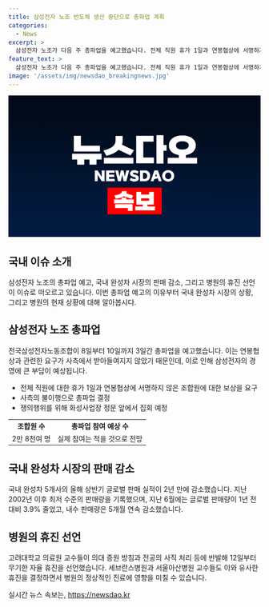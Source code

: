 ```yaml
---
title: 삼성전자 노조 반도체 생산 중단으로 총파업 계획
categories:
  - News
excerpt: >
  삼성전자 노조가 다음 주 총파업을 예고했습니다. 전체 직원 휴가 1일과 연봉협상에 서명하지 않은 조합원 보상을 요구했지만, 사측이 이를 받아들이지 않아 발생한 것으로 전해졌습니다. 또한, 국내 완성차 5개 사가 올 상반기 글로벌 판매 실적이 2년 만에 감소했고, 고려대학교 의료원 교수들이 무기한 자율 휴진을 선언했습니다. 영향력 있는 기업들의 동향을 주목해야 할 시점입니다. [150자]
feature_text: >
  삼성전자 노조가 다음 주 총파업을 예고했습니다. 전체 직원 휴가 1일과 연봉협상에 서명하지 않은 조합원 보상을 요구했지만, 사측이 이를 받아들이지 않아 발생한 것으로 전해졌습니다. 또한, 국내 완성차 5개 사가 올 상반기 글로벌 판매 실적이 2년 만에 감소했고, 고려대학교 의료원 교수들이 무기한 자율 휴진을 선언했습니다. 영향력 있는 기업들의 동향을 주목해야 할 시점입니다. [150자]
image: '/assets/img/newsdao_breakingnews.jpg'
---
```


<p><img src="/assets/img/newsdao_breakingnews.jpg" alt="cryptoinkorea 속보" /></p>

<h2 data-ke-size="size26">국내 이슈 소개</h2>

<p data-ke-size="size16">삼성전자 노조의 총파업 예고, 국내 완성차 시장의 판매 감소, 그리고 병원의 휴진 선언이 이슈로 떠오르고 있습니다. 이번 총파업 예고의 이유부터 국내 완성차 시장의 상황, 그리고 병원의 현재 상황에 대해 알아봅시다.</p>

<h2 data-ke-size="size26">삼성전자 노조 총파업</h2>

<p data-ke-size="size16">전국삼성전자노동조합이 8일부터 10일까지 3일간 총파업을 예고했습니다. 이는 연봉협상과 관련한 요구가 사측에서 받아들여지지 않았기 때문인데, 이로 인해 삼성전자의 경영에 큰 부담이 예상됩니다.</p>

<ul>
<li>전체 직원에 대한 휴가 1일과 연봉협상에 서명하지 않은 조합원에 대한 보상을 요구</li>
<li>사측의 불이행으로 총파업 결정</li>
<li>쟁의행위를 위해 화성사업장 정문 앞에서 집회 예정</li>
</ul>

<table>
  <tr>
    <td style="text-align: center; height: 17px;"><b>조합원 수</b></td>
    <td style="text-align: center; height: 17px;"><b>총파업 참여 예상 수</b></td>
  </tr>
  <tr>
    <td style="text-align: center; height: 17px;">2만 8천여 명</td>
    <td style="text-align: center; height: 17px;">실제 참여는 적을 것으로 전망</td>
  </tr>
</table>

<h2 data-ke-size="size26">국내 완성차 시장의 판매 감소</h2>

<p data-ke-size="size16">국내 완성차 5개사의 올해 상반기 글로벌 판매 실적이 2년 만에 감소했습니다. 지난 2002년 이후 최저 수준의 판매량을 기록했으며, 지난 6월에는 글로벌 판매량이 1년 전 대비 3.9% 줄었고, 내수 판매량은 5개월 연속 감소했습니다.</p>

<h2 data-ke-size="size26">병원의 휴진 선언</h2>

<p data-ke-size="size16">고려대학교 의료원 교수들이 의대 증원 방침과 전공의 사직 처리 등에 반발해 12일부터 무기한 자율 휴진을 선언했습니다. 세브란스병원과 서울아산병원 교수들도 이와 유사한 휴진을 결정하면서 병원의 정상적인 진료에 영향을 미칠 수 있습니다.</p>
실시간 뉴스 속보는, <a href="https://newsdao.kr" rel="dofollow">https://newsdao.kr</a>


